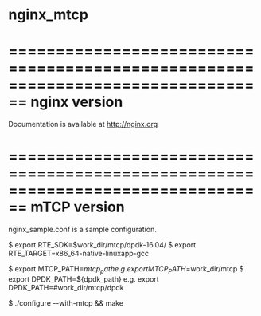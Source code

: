 ﻿# nginx_mtcp

================================================================================
 nginx version
================================================================================
Documentation is available at http://nginx.org



================================================================================
 mTCP version
================================================================================

nginx_sample.conf is a sample configuration.

$ export RTE_SDK=$work_dir/mtcp/dpdk-16.04/
$ export RTE_TARGET=x86_64-native-linuxapp-gcc

$ export MTCP_PATH=${mtcp_path}
	e.g. export MTCP_PATH=$work_dir/mtcp
$ export DPDK_PATH=${dpdk_path}
	e.g. export DPDK_PATH=#work_dir/mtcp/dpdk
	
$ ./configure --with-mtcp && make
